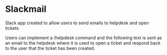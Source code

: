 # Slackmail
Slack app created to allow users to send emails to helpdesk and open tickets

Users can implement a /helpdesk command and the following text is sent as an email to the helpdesk where it is used to open a ticket
and respond back to the user that the ticket has been created.


